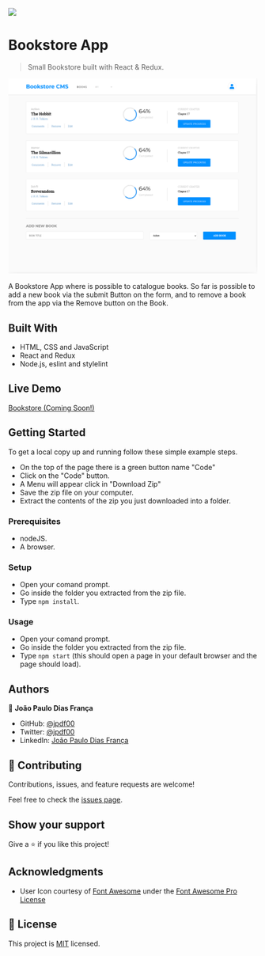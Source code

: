 ![](https://img.shields.io/badge/Microverse-blueviolet)

# Bookstore App

> Small Bookstore built with React & Redux.

![screenshot](./src/assets/imgs/app-screenshot.png)

A Bookstore App where is possible to catalogue books.
So far is possible to add a new book via the submit Button on the form,
and to remove a book from the app via the Remove button on the Book.

## Built With

- HTML, CSS and JavaScript
- React and Redux
- Node.js, eslint and stylelint

## Live Demo

[Bookstore (Coming Soon!)](https://bookstore-app-jpdf.herokuapp.com/)


## Getting Started

To get a local copy up and running follow these simple example steps.

- On the top of the page there is a green button name "Code"
- Click on the "Code" button.
- A Menu will appear click in "Download Zip"
- Save the zip file on your computer.
- Extract the contents of the zip you just downloaded into a folder.

### Prerequisites

- nodeJS.
- A browser.

### Setup

- Open your comand prompt.
- Go inside the folder you extracted from the zip file.
- Type `npm install`.

### Usage

- Open your comand prompt.
- Go inside the folder you extracted from the zip file.
- Type `npm start` (this should open a page in your default browser and the page should load).

## Authors

👤 **João Paulo Dias França**

- GitHub: [@jpdf00](https://github.com/jpdf00)
- Twitter: [@jpdf00](https://twitter.com/jpdf00)
- LinkedIn: [João Paulo Dias França](https://www.linkedin.com/in/jpdf00/)

## 🤝 Contributing

Contributions, issues, and feature requests are welcome!

Feel free to check the [issues page](https://github.com/jpdf00/bookstore-app/issues).

## Show your support

Give a ⭐️ if you like this project!

## Acknowledgments

- User Icon courtesy of [Font Awesome](https://fontawesome.com/v5.15/icons/user?style=solid) under the [Font Awesome Pro License](https://fontawesome.com/license)


## 📝 License

This project is [MIT](./LICENSE) licensed.
